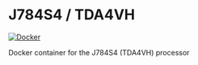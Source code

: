 # J784S4 / TDA4VH
[![Docker](https://github.com/mustafa367/j784s4/actions/workflows/docker-image.yml/badge.svg)](https://github.com/mshuva/j784s4/actions/workflows/docker-image.yml)

Docker container for the J784S4 (TDA4VH) processor
